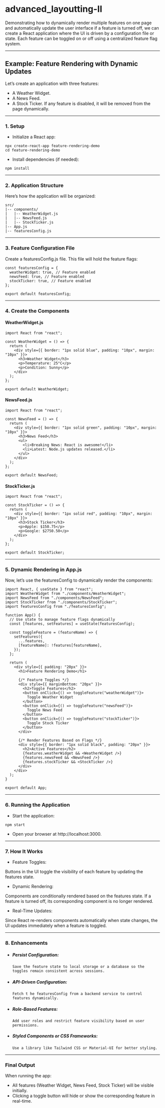 # advanced_layoutting-II

Demonstrating how to dynamically render multiple features on one page and automatically update the user interface if a feature is turned off, we can create a React application where the UI is driven by a configuration file or state. Each feature can be toggled on or off using a centralized feature flag system.

----

## Example: Feature Rendering with Dynamic Updates
Let’s create an application with three features:

- A Weather Widget.
- A News Feed.
- A Stock Ticker.
If any feature is disabled, it will be removed from the page dynamically.

----

### 1. Setup
- Initialize a React app:
```
npx create-react-app feature-rendering-demo
cd feature-rendering-demo
```

- Install dependencies (if needed):
```
npm install

```

----

### 2. Application Structure
Here’s how the application will be organized:
```
src/
|-- components/
|   |-- WeatherWidget.js
|   |-- NewsFeed.js
|   |-- StockTicker.js
|-- App.js
|-- featuresConfig.js
```
----

### 3. Feature Configuration File
Create a featuresConfig.js file. This file will hold the feature flags:
```
const featuresConfig = {
  weatherWidget: true, // Feature enabled
  newsFeed: true, // Feature enabled
  stockTicker: true, // Feature enabled
};

export default featuresConfig;
```

----

### 4. Create the Components
#### WeatherWidget.js
````
import React from "react";

const WeatherWidget = () => {
  return (
    <div style={{ border: "1px solid blue", padding: "10px", margin: "10px" }}>
      <h3>Weather Widget</h3>
      <p>Temperature: 25°C</p>
      <p>Condition: Sunny</p>
    </div>
  );
};

export default WeatherWidget;
````

#### NewsFeed.js
````
import React from "react";

const NewsFeed = () => {
  return (
    <div style={{ border: "1px solid green", padding: "10px", margin: "10px" }}>
      <h3>News Feed</h3>
      <ul>
        <li>Breaking News: React is awesome!</li>
        <li>Latest: Node.js updates released.</li>
      </ul>
    </div>
  );
};

export default NewsFeed;
````

#### StockTicker.js
````
import React from "react";

const StockTicker = () => {
  return (
    <div style={{ border: "1px solid red", padding: "10px", margin: "10px" }}>
      <h3>Stock Ticker</h3>
      <p>Apple: $150.75</p>
      <p>Google: $2750.50</p>
    </div>
  );
};

export default StockTicker;
````
----

### 5. Dynamic Rendering in App.js

Now, let’s use the featuresConfig to dynamically render the components:
````
import React, { useState } from "react";
import WeatherWidget from "./components/WeatherWidget";
import NewsFeed from "./components/NewsFeed";
import StockTicker from "./components/StockTicker";
import featuresConfig from "./featuresConfig";

function App() {
  // Use state to manage feature flags dynamically
  const [features, setFeatures] = useState(featuresConfig);

  const toggleFeature = (featureName) => {
    setFeatures({
      ...features,
      [featureName]: !features[featureName],
    });
  };

  return (
    <div style={{ padding: "20px" }}>
      <h1>Feature Rendering Demo</h1>

      {/* Feature Toggles */}
      <div style={{ marginBottom: "20px" }}>
        <h2>Toggle Features</h2>
        <button onClick={() => toggleFeature("weatherWidget")}>
          Toggle Weather Widget
        </button>
        <button onClick={() => toggleFeature("newsFeed")}>
          Toggle News Feed
        </button>
        <button onClick={() => toggleFeature("stockTicker")}>
          Toggle Stock Ticker
        </button>
      </div>

      {/* Render Features Based on Flags */}
      <div style={{ border: "1px solid black", padding: "20px" }}>
        <h2>Active Features</h2>
        {features.weatherWidget && <WeatherWidget />}
        {features.newsFeed && <NewsFeed />}
        {features.stockTicker && <StockTicker />}
      </div>
    </div>
  );
}

export default App;
````

----

### 6. Running the Application

- Start the application:
```
npm start
```

- Open your browser at http://localhost:3000.

----

### 7. How It Works

- Feature Toggles:

Buttons in the UI toggle the visibility of each feature by updating the features state.
- Dynamic Rendering:

Components are conditionally rendered based on the features state. If a feature is turned off, its corresponding component is no longer rendered.
- Real-Time Updates:

Since React re-renders components automatically when state changes, the UI updates immediately when a feature is toggled.

----

### 8. Enhancements

- ##### Persist Configuration:
      Save the feature state to local storage or a database so the toggles remain consistent across sessions.
- ##### API-Driven Configuration:
      Fetch t he featuresConfig from a backend service to control features dynamically.
- ##### Role-Based Features:
      Add user roles and restrict feature visibility based on user permissions.
- ##### Styled Components or CSS Frameworks:
      Use a library like Tailwind CSS or Material-UI for better styling.

----

### Final Output
When running the app:

- All features (Weather Widget, News Feed, Stock Ticker) will be visible initially.
- Clicking a toggle button will hide or show the corresponding feature in real-time.
